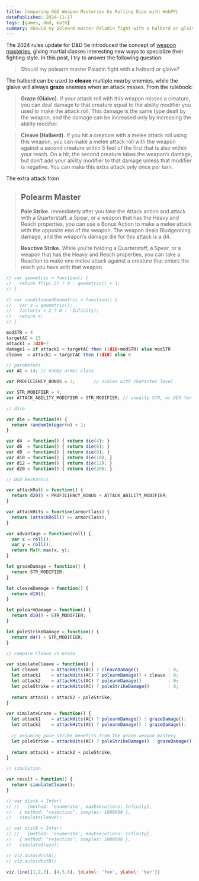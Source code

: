 ```yaml
---
title: Comparing D&D Weapon Masteries by Rolling Dice with WebPPL
datePublished: 2024-11-17
tags: [games, dnd, math]
summary: Should my polearm master Paladin fight with a halberd or glaive?
---
```


The 2024 rules update for D&D 5e introduced the concept of [weapon masteries](https://www.dndbeyond.com/sources/dnd/free-rules/equipment#MasteryProperties), giving martial classes interesting new ways to specialize their fighting style.  In this post, I try to answer the following question:

> Should my polearm master Paladin fight with a halberd or glaive?

The halberd can be used to **cleave** multiple nearby enemies, while the glaive will always **graze** enemies when an attack misses.  From the rulebook:

> **Graze (Glaive).** If your attack roll with this weapon misses a creature, you can deal damage to that creature equal to the ability modifier you used to make the attack roll. This damage is the same type dealt by the weapon, and the damage can be increased only by increasing the ability modifier.

> **Cleave (Halberd).** If you hit a creature with a melee attack roll using this weapon, you can make a melee attack roll with the weapon against a second creature within 5 feet of the first that is also within your reach. On a hit, the second creature takes the weapon’s damage, but don’t add your ability modifier to that damage unless that modifier is negative. You can make this extra attack only once per turn.



The extra attack from

> ## Polearm Master
> 
> **Pole Strike.** Immediately after you take the Attack action and attack with a Quarterstaff, a Spear, or a weapon that has the Heavy and Reach properties, you can use a Bonus Action to make a melee attack with the opposite end of the weapon. The weapon deals Bludgeoning damage, and the weapon’s damage die for this attack is a d4.
>
> **Reactive Strike.** While you’re holding a Quarterstaff, a Spear, or a weapon that has the Heavy and Reach properties, you can take a Reaction to make one melee attack against a creature that enters the reach you have with that weapon.



```js
// var geometric = function() {
//   return flip(.5) ? 0 : geometric() + 1;
// }

// var conditionedGeometric = function() {
//   var x = geometric();
//   factor(x > 2 ? 0 : -Infinity);
//   return x;
// }

modSTR = 4
targetAC = 15
attack1 = 1d20+7
damage1 = if attack1 > targetAC then (1d10+modSTR) else modSTR
cleave  = attack1 > targetAC then (1d10) else 0

// parameters
var AC = 14; // enemy armor class

var PROFICIENCY_BONUS = 3;       // scales with character level

var STR_MODIFIER = 4;
var ATTACK_ABILITY_MODIFIER = STR_MODIFIER; // usually STR, or DEX for finesse

// dice

var die = function(n) {
  return randomInteger(n) + 1;
}

var d4  = function() { return die(4); }
var d6  = function() { return die(6); }
var d8  = function() { return die(8); }
var d10 = function() { return die(10); }
var d12 = function() { return die(12); }
var d20 = function() { return die(20); }

// D&D mechanics

var attackRoll = function() {
  return d20() + PROFICIENCY_BONUS + ATTACK_ABILITY_MODIFIER;
}

var attackHits = function(armorClass) {
  return (attackRoll() >= armorClass);
}

var advantage = function(roll) {
  var x = roll();
  var y = roll();
  return Math.max(x, y);
}

let grazeDamage = function() {
  return STR_MODIFIER;
}

let cleaveDamage = function() {
  return d10();
}

let polearmDamage = function() {
  return d10() + STR_MODIFIER;
}

let poleStrikeDamage = function() {
  return d4() + STR_MODIFIER;
}

// compare Cleave vs Graze

var simulateCleave = function() {
  let cleave     = attackHits(AC) ? cleaveDamage()           : 0;
  let attack1    = attackHits(AC) ? polearmDamage() + cleave : 0;
  let attack2    = attackHits(AC) ? polearmDamage()          : 0;
  let poleStrike = attackHits(AC) ? poleStrikeDamage()       : 0; 
  
  return attack1 + attack2 + poleStrike;
}

var simulateGraze = function() {
  let attack1    = attackHits(AC) ? polearmDamage() : grazeDamage();
  let attack2    = attackHits(AC) ? polearmDamage() : grazeDamage();
  
  // assuming pole strike benefits from the graze weapon mastery
  let poleStrike = attackHits(AC) ? poleStrikeDamage() : grazeDamage(); 
  
  return attack1 + attack2 + poleStrike;
}

// simulation

var result = function() {
  return simulateCleave();
}

// var distA = Infer(
// //   {method: 'enumerate', maxExecutions: Infinity},
//   { method: "rejection", samples: 1000000 },
//   simulateCleave);

// var distB = Infer(
// //   {method: 'enumerate', maxExecutions: Infinity},
//   { method: "rejection", samples: 1000000 },
//   simulateGraze);

// viz.auto(distA);
// viz.auto(distB);

viz.line([1,2,3], [4,5,6], {xLabel: 'foo', yLabel: 'bar'})
```